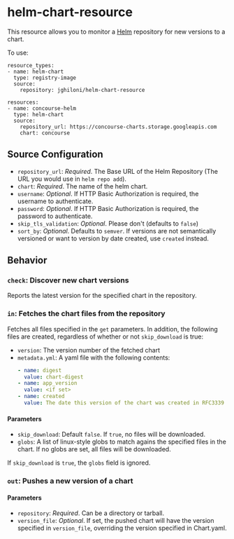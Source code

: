 # helm-chart-resource

This resource allows you to monitor a [Helm](https://helm.sh) repository for
new versions to a chart.

To use:

```
resource_types:
- name: helm-chart
  type: registry-image
  source:
    repository: jghiloni/helm-chart-resource

resources:
- name: concourse-helm
  type: helm-chart
  source:
    repository_url: https://concourse-charts.storage.googleapis.com
    chart: concourse
```

## Source Configuration
* `repository_url`: *Required*. The Base URL of the Helm Repository (The URL you would use in `helm repo add`).
* `chart`: *Required*. The name of the helm chart.
* `username`: *Optional*. If HTTP Basic Authorization is required, the username to authenticate.
* `password`: *Optional*. If HTTP Basic Authorization is required, the password to authenticate.
* `skip_tls_validation`: *Optional*. Please don't (defaults to `false`)
* `sort_by`: *Optional*. Defaults to `semver`. If versions are not semantically versioned or want to version by date
  created, use `created` instead.

## Behavior

### `check`: Discover new chart versions
Reports the latest version for the specified chart in the repository.

### `in`: Fetches the chart files from the repository
Fetches all files specified in the `get` parameters. In addition, the following files
are created, regardless of whether or not `skip_download` is true:
* `version`: The version number of the fetched chart
* `metadata.yml`: A yaml file with the following contents:
  ```yaml
  - name: digest
    value: chart-digest
  - name: app_version
    value: <if set>
  - name: created
    value: The date this version of the chart was created in RFC3339 format.
  ```

#### Parameters
* `skip_download`: Default `false`. If `true`, no files will be downloaded.
* `globs`: A list of linux-style globs to match agains the specified files in the chart. 
  If no globs are set, all files will be downloaded.

If `skip_download` is `true`, the `globs` field is ignored.

### `out`: Pushes a new version of a chart

#### Parameters
* `repository`: *Required*. Can be a directory or tarball.
* `version_file`: *Optional*. If set, the pushed chart will have the version specified in `version_file`,
  overriding the version specified in Chart.yaml.
